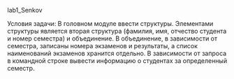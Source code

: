 lab1_Senkov

Условия задачи:
В головном модуле ввести структуры. Элементами структуры 
является вторая структура (фамилия, имя, отчество студента и номер
семестра) и объединение. В объединение, в зависимости от семестра,
записаны номера экзаменов и результаты, а список наименований
экзаменов хранится отдельно. В зависимости от запроса в командной
строке вывести информацию о студентах за определенный семестр.
